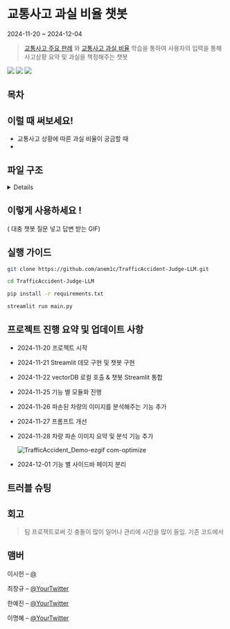 # 교통사고 과실 비율 챗봇

2024-11-20 ~ 2024-12-04

> [교통사고 주요 판례](https://xn--vb0b6f546cmsg6pn.com/sub/preced/preced01.asp) 와 [교통사고 과실 비율](https://accident.knia.or.kr/example1#0) 학습을 통하여 사용자의 입력을 통해 사고상황 요약 및 과실을 책정해주는 챗봇

<div align="left">
    <img src="https://img.shields.io/badge/OpenAI-412991?style=flat&logo=OpenAI&logoColor=white"/>
    <img src="https://img.shields.io/badge/Streamlit-FF4B4B?style=flat&logo=Streamlit&logoColor=white">
    <img src="https://img.shields.io/badge/Python-3776AB?style=flat&logo=Python&logoColor=white">
</div>


## 목차

## 이럴 때 써보세요!
  * 교통사고 상황에 따른 과실 비율이 궁금할 때
  * 

## 파일 구조
<details>
<div markdown="1">

📦TrafficAccident-Judge-LLM
 ┣ 📂.git
 ┣ 📂.streamlit
 ┃ ┗ 📜config.toml
 ┣ 📂Modules
 ┃ ┣ 📂__pycache__
 ┃ ┣ 📜ContextToPrompt.py
 ┃ ┣ 📜ImageDetect.py
 ┃ ┣ 📜ModuleImport.py
 ┃ ┣ 📜RetrieverWrapper.py
 ┃ ┣ 📜Speech.py
 ┃ ┣ 📜VectorStore.py
 ┃ ┗ 📜prompt.py
 ┣ 📂Resources
 ┃ ┣ 📂pdf_files
 ┃ ┣ 📂vector_store_law
 ┃ ┃ ┣ 📜index.faiss
 ┃ ┃ ┗ 📜index.pkl
 ┃ ┣ 📂vector_store_rate
 ┃ ┃ ┣ 📜index.faiss
 ┃ ┃ ┗ 📜index.pkl
 ┃ ┣ 📂vector_store_situation
 ┃ ┃ ┣ 📜index.faiss
 ┃ ┃ ┗ 📜index.pkl
 ┃ ┣ 📜231107_과실비율인정기준_온라인용.pdf
 ┃ ┣ 📜accident_data_all_pages.json
 ┃ ┣ 📜best.onnx
 ┃ ┣ 📜crawling_1.ipynb
 ┃ ┣ 📜crawling_2.ipynb
 ┃ ┗ 📜vector-store.ipynb
 ┣ 📂__pycache__
 ┣ 📂vector_store_rate
 ┃ ┣ 📜index.faiss
 ┃ ┗ 📜index.pkl
 ┣ 📜.DS_Store
 ┣ 📜.env
 ┣ 📜.gitignore
 ┣ 📜image_demo.py
 ┣ 📜main.py
 ┗ 📜requirements.txt
</div>
</details>


## 이렇게 사용하세요 !

( 대충 챗봇 질문 넣고 답변 받는 GIF)



## 실행 가이드
```sh
git clone https://github.com/anem1c/TrafficAccident-Judge-LLM.git

cd TrafficAccident-Judge-LLM

pip install -r requirements.txt
```

```sh
streamlit run main.py
```

## 프로젝트 진행 요약 및 업데이트 사항
* 2024-11-20 프로젝트 시작
* 2024-11-21 Streamlit 데모 구현 및 챗봇 구현
* 2024-11-22 vectorDB 로컬 호출 & 챗봇 Streamlit 통합
* 2024-11-25 기능 별 모듈화 진행
* 2024-11-26 파손된 차량의 이미지를 분석해주는 기능 추가
* 2024-11-27 프롬프트 개선
* 2024-11-28 차량 파손 이미지 요약 및 분석 기능 추가
    
    ![TrafficAccident_Demo-ezgif com-optimize](https://github.com/user-attachments/assets/1afac55a-580a-4d42-b8b2-9ca599dd8d97)

* 2024-12-01 기능 별 사이드바 페이지 분리



## 트러블 슈팅

## 회고

> 팀 프로젝트로써 깃 충돌이 많이 일어나 관리에 시간을 많이 들임.
> 기존 코드에서 

## 맴버

이시헌 – [@](https://twitter.com/dbader_org)

최창규 – [@YourTwitter](https://twitter.com/dbader_org)

한예진 – [@YourTwitter](https://twitter.com/dbader_org)

이명혜 – [@YourTwitter](https://twitter.com/dbader_org)

